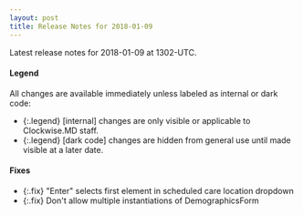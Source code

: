 ```yaml
---
layout: post
title: Release Notes for 2018-01-09
---
```


Latest release notes for 2018-01-09 at 1302-UTC.

<div class='legend' markdown='1'>

#### Legend

All changes are available immediately unless labeled as internal or dark code:

- {:.legend} [internal] changes are only visible or applicable to Clockwise.MD staff.
- {:.legend} [dark code] changes are hidden from general use until made visible at a later date.

</div>


<div class='fixes' markdown='1'>

#### Fixes

- {:.fix} "Enter" selects first element in scheduled care location dropdown
- {:.fix} Don't allow multiple instantiations of DemographicsForm

</div>
